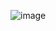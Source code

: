 ![image](https://user-images.githubusercontent.com/30239728/165584996-35ef5e47-1e09-4cf0-964a-1b9cb2f2307a.png)

